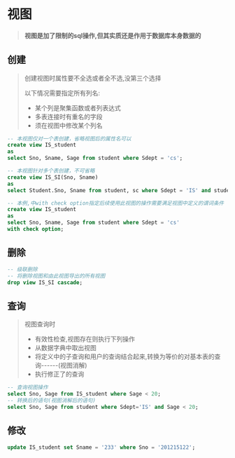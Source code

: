 # 视图

> #### 	视图是加了限制的sql操作,但其实质还是作用于数据库本身数据的

## 创建

> 创建视图时属性要不全选或者全不选,没第三个选择
>
> 以下情况需要指定所有列名:
>
> - 某个列是聚集函数或者列表达式
> - 多表连接时有重名的字段
> - 须在视图中修改某个列名

```sql
-- 本视图仅对一个表创建，省略视图后的属性名可以
create view IS_student
as
select Sno, Sname, Sage from student where Sdept = 'cs';

-- 本视图针对多个表创建，不可省略
create view IS_SI(Sno, Sname)
as
select Student.Sno, Sname from student, sc where Sdept = 'IS' and student.Sno = sc.Sno and sc.sno = '1';

-- 本例,中with check option指定后续使用此视图的操作需要满足视图中定义的谓词条件
create view IS_student
as
select Sno, Sname, Sage from student where Sdept = 'cs'
with check option;
```

## 删除

```sql
-- 级联删除
-- 将删除视图和由此视图导出的所有视图
drop view IS_SI cascade;
```

## 查询

> 视图查询时
>
> - 有效性检查,视图存在则执行下列操作
> - 从数据字典中取出视图
> - 将定义中的子查询和用户的查询结合起来,转换为等价的对基本表的查询------(视图消解)
> - 执行修正了的查询

```sql
-- 查询视图操作
select Sno, Sage from IS_student where Sage < 20;
-- 转换后的语句(视图消解后的语句)
select Sno, Sage from student where Sdept='IS' and Sage < 20;
```

## 修改

```sql
update IS_student set Sname = '233' where Sno = '201215122';
```

